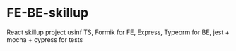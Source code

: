 # FE-BE-skillup
React skillup project usinf TS, Formik for FE, Express, Typeorm for BE, jest + mocha + cypress for tests
